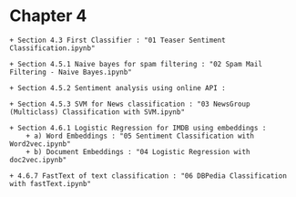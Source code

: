 # Chapter 4

	+ Section 4.3 First Classifier : "01 Teaser Sentiment Classification.ipynb"

	+ Section 4.5.1 Naive bayes for spam filtering : "02 Spam Mail Filtering - Naive Bayes.ipynb"

	+ Section 4.5.2 Sentiment analysis using online API :

	+ Section 4.5.3 SVM for News classification : "03 NewsGroup (Multiclass) Classification with SVM.ipynb"

	+ Section 4.6.1 Logistic Regression for IMDB using embeddings : 
		+ a) Word Embeddings : "05 Sentiment Classification with Word2vec.ipynb"
		+ b) Document Embeddings : "04 Logistic Regression with doc2vec.ipynb"

	+ 4.6.7 FastText of text classification : "06 DBPedia Classification with fastText.ipynb"



